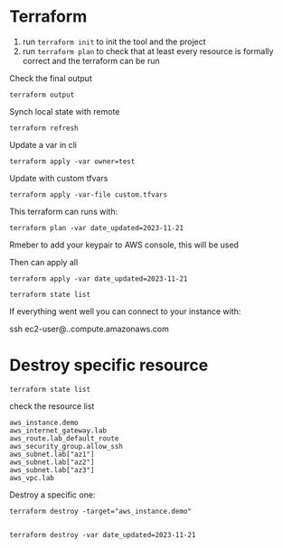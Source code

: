 # Terraform

1. run `terraform init` to init the tool and the project
2. run `terraform plan` to check that at least every resource is formally correct and the terraform can be run


Check the final output
    
    terraform output

Synch local state with remote

    terraform refresh

Update a var in cli

    terraform apply -var owner=test

Update with custom tfvars

    terraform apply -var-file custom.tfvars


This terraform can runs with:

    terraform plan -var date_updated=2023-11-21

Rmeber to add your keypair to AWS console, this will be used 

Then can apply all

    terraform apply -var date_updated=2023-11-21

    terraform state list

If everything went well you can connect to your instance with:

ssh ec2-user@<your-machine>.<region>.compute.amazonaws.com

# Destroy specific resource

    terraform state list

check the resource list

    aws_instance.demo
    aws_internet_gateway.lab
    aws_route.lab_default_route
    aws_security_group.allow_ssh
    aws_subnet.lab["az1"]
    aws_subnet.lab["az2"]
    aws_subnet.lab["az3"]
    aws_vpc.lab

Destroy a specific one:

    terraform destroy -target="aws_instance.demo"


    terraform destroy -var date_updated=2023-11-21
